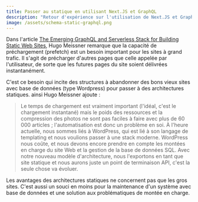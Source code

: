 ```yaml
---
title: Passer au statique en utilisant Next.JS et GraphQL
description: "Retour d'expérience sur l'utilisation de Next.JS et GraphCMS pour la génération d’un site statique."
image: /assets/schema-static-graphql.png
---
```


Dans l'article [The Emerging GraphQL and Serverless Stack for Building Static Web Sites](https://thenewstack.io/emerging-graphql-serverless-stack-building-static-web-sites/), Hugo Meissner remarque que la capacité de préchargement (prefetch) est un besoin important pour les sites à grand trafic. Il s'agit de précharger d'autres pages que celle appelée par l'utilisateur, de sorte que les futures pages du site soient délivrées instantanément.

C'est ce besoin qui incite des structures à abandonner des bons vieux sites avec base de données (type Wordpress) pour passer à des architectures statiques. ainsi Hugo Meissner ajoute :

> Le temps de chargement est vraiment important (l'idéal, c'est le chargement instantané) mais le poids des ressources et la compression des photos ne sont pas faciles à faire avec plus de 60 000 articles ; l'automatisation est donc un problème en soi. À l'heure actuelle, nous sommes liés à WordPress, qui est lié à son langage de templating et nous voulions passer à une stack moderne. WordPress nous coûte, et nous devons encore prendre en compte les montées en charge du site Web et la gestion de la base de données SQL. Avec notre nouveau modèle d'architecture, nous l'exportons en tant que site statique et nous aurons juste un point de terminaison API, c'est la seule chose va évoluer.

Les avantages des architectures statiques ne concernent pas que les gros sites. C'est aussi un souci en moins pour la maintenance d'un système avec base de données et une solution aux problématiques de montée en charge.
